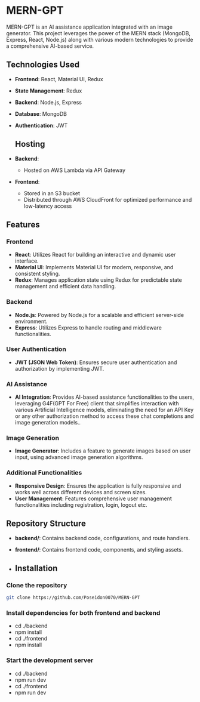 # MERN-GPT

MERN-GPT is an AI assistance application integrated with an image generator. This project leverages the power of the MERN stack (MongoDB, Express, React, Node.js) along with various modern technologies to provide a comprehensive AI-based service.

## Technologies Used

- **Frontend**: React, Material UI, Redux
- **State Management**: Redux
- **Backend**: Node.js, Express
- **Database**: MongoDB
- **Authentication**: JWT

  ## Hosting

- **Backend**: 
  - Hosted on AWS Lambda via API Gateway

- **Frontend**: 
  - Stored in an S3 bucket
  - Distributed through AWS CloudFront for optimized performance and low-latency access


## Features

### Frontend

- **React**: Utilizes React for building an interactive and dynamic user interface.
- **Material UI**: Implements Material UI for modern, responsive, and consistent styling.
- **Redux**: Manages application state using Redux for predictable state management and efficient data handling.

### Backend

- **Node.js**: Powered by Node.js for a scalable and efficient server-side environment.
- **Express**: Utilizes Express to handle routing and middleware functionalities.

### User Authentication

- **JWT (JSON Web Token)**: Ensures secure user authentication and authorization by implementing JWT.

### AI Assistance

- **AI Integration**: Provides AI-based assistance functionalities to the users, leveraging G4F(GPT For Free) client that simplifies interaction with
various Artificial Intelligence models, eliminating the need for an API Key or any other authorization method to access these chat completions and image generation models..

### Image Generation

- **Image Generator**: Includes a feature to generate images based on user input, using advanced image generation algorithms.

### Additional Functionalities

- **Responsive Design**: Ensures the application is fully responsive and works well across different devices and screen sizes.
- **User Management**: Features comprehensive user management functionalities including registration, login, logout etc.

## Repository Structure

- **backend/**: Contains backend code, configurations, and route handlers.
- **frontend/**: Contains frontend code, components, and styling assets.

- ## Installation

### Clone the repository
```sh
git clone https://github.com/Poseidon0070/MERN-GPT
```

### Install dependencies for both frontend and backend

- cd ./backend
- npm install
- cd ./frontend
- npm install

### Start the development server

- cd ./backend
- npm run dev
- cd ./frontend
- npm run dev

